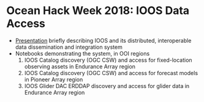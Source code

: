 # Ocean Hack Week 2018: IOOS Data Access

- [Presentation](Mayorga_IOOSDataAccess_OceanHackWeek.pptx) briefly describing IOOS and its distributed, interoperable data dissemination and integration system
- Notebooks demonstrating the system, in OOI regions
	1. IOOS Catalog discovery (OGC CSW) and access for fixed-location observing assets in Endurance Array region
	2. IOOS Catalog discovery (OGC CSW) and access for forecast models in Pioneer Array region
	3. IOOS Glider DAC ERDDAP discovery and access for glider data in Endurance Array region
